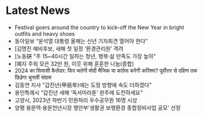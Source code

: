 # Latest News
-  Festival goers around the country to kick-off the New Year in bright outfits and heavy shoes
-  동아일보 “윤석열 대통령 올해는 신년 기자회견 열어야 한다”
-  [김명진 예비후보, 새해 첫 일정 ‘환경관리원’ 격려
-  [노동硏 "주 15~40시간 일하는 청년, 행복·삶 만족도 가장 높아"
-  [폐지 주워 모은 32만 원, 이웃 위해 훈훈한 나눔(종합)
-  2024 का सियासी कैलेंडर: फिर चलेगी मोदी मैजिक या कांग्रेस करेगी करिश्मा? पूर्वोत्तर से दक्षिण तक छिड़ेगा चुनावी संग्राम
-  김동연 지사 "갑진년(甲辰年)에는 도정 방향에 속도 더하겠다"
-  용인특례시 “갑진년 새해 ‘독서마라톤’ 완주에 도전하세요”
-  고양시, 2023년 하반기 민원처리 우수공무원 16명 시상
-  양평 용문역·용문천년시장 행안부'생활권 보행환경 종합정비사업 공모' 선정
